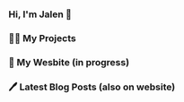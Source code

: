 <h3>Hi, I'm Jalen 👋</h3>

<h3>👨‍💻 My Projects</h3>

<h3>🚀 My Wesbite (in progress)</h3>

<h3>🖊️ Latest Blog Posts (also on website) </h3>
